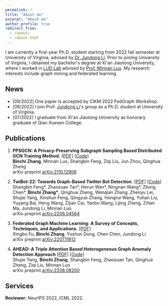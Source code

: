 ```yaml
---
permalink: /
title: "About me"
excerpt: "About me"
author_profile: true
redirect_from: 
  - /about/
  - /about.html
---
```


I am currently a first-year Ph.D. student starting from 2022 fall semester at University of Virginia, advised by [Dr. Jundong Li](http://www.ece.virginia.edu/~jl6qk). Prior to joining University of Virginia, I obtained my bachelor's degree at Xi'an Jiaotong University, where I worked in [LUD Lab](https://luoundergradxjtu.github.io/) advised by [Prof. Minnan Luo](https://gr.xjtu.edu.cn/web/minnluo). My research interests include graph mining and federated learning.

News
-----
- \[09/2022\] One paper is accepted by CIKM 2022 FedGraph Workshop.
- \[08/2022\] I join Prof. [Jundong Li](http://www.ece.virginia.edu/~jl6qk)'s group as a Ph.D. student at University of Virginia.
- \[07/2022\] I graduate from Xi'an Jiaotong University as honorary graduate of Qian Xuesen College.

Publications
------
1. **PPSGCN: A Privacy-Preserving Subgraph Sampling Based Distributed GCN Training Method.** [\[PDF\]](https://arxiv.org/pdf/2110.12906.pdf) [\[Code\]](https://www.dropbox.com/sh/hetdibd8x3ktjjc/AAAxpr8fsEMR12_pBMk4S5lxa?dl=0) <br> **Binchi Zhang**, Minnan Luo, Shangbin Feng, Ziqi Liu, Jun Zhou, Qinghua Zheng <br>
arXiv preprint [arXiv:2110.12906](https://arxiv.org/abs/2110.12906)

2. **TwiBot-22: Towards Graph-Based Twitter Bot Detection.** [\[PDF\]](https://arxiv.org/pdf/2206.04564.pdf) [\[Code\]](https://twibot22.github.io/) <br> Shangbin Feng\*, Zhaoxuan Tan\*, Herun Wan\*, Ningnan Wang\*, Zilong Chen\*, **Binchi Zhang\***, Qinghua Zheng, Wenqian Zhang, Zhenyu Lei, Shujie Yang, Xinshun Feng, Qingyue Zhang, Hongrui Wang, Yuhan Liu, Yuyang Bai, Heng Wang, Zijian Cai, Yanbo Wang, Lijing Zheng, Zihan Ma, Jundong Li, Minnan Luo <br>
arXiv preprint [arXiv:2206.04564](https://arxiv.org/abs/2206.04564)

3. **Federated Graph Machine Learning: A Survey of Concepts, Techniques, and Applications.** [\[PDF\]](https://arxiv.org/pdf/2207.11812.pdf) <br> Xingbo Fu, **Binchi Zhang**, Yushun Dong, Chen Chen, Jundong Li <br>
arXiv preprint [arXiv:2207.11812](https://arxiv.org/abs/2207.11812)

4. **AHEAD: A Triple Attention Based Heterogeneous Graph Anomaly Detection Approach** [\[PDF\]](https://arxiv.org/pdf/2208.08200.pdf) [\[Code\]](https://www.dropbox.com/sh/de0ogy5dd592lm4/AAAGTowL6CNYeUUIfIpjKPC6a?dl=0) <br> Shujie Yang, **Binchi Zhang**, Shangbin Feng, Zhaoxuan Tan, Qinghua Zheng, Ziqi Liu, Minnan Luo <br>
arXiv preprint [arXiv:2208.08200](https://arxiv.org/abs/2208.08200)

Services
------
**Reviewer:** NeurIPS 2022, ICML 2022.

<!-- A data-driven personal website
======
Like many other Jekyll-based GitHub Pages templates, academicpages makes you separate the website's content from its form. The content & metadata of your website are in structured markdown files, while various other files constitute the theme, specifying how to transform that content & metadata into HTML pages. You keep these various markdown (.md), YAML (.yml), HTML, and CSS files in a public GitHub repository. Each time you commit and push an update to the repository, the [GitHub pages](https://pages.github.com/) service creates static HTML pages based on these files, which are hosted on GitHub's servers free of charge.

Many of the features of dynamic content management systems (like Wordpress) can be achieved in this fashion, using a fraction of the computational resources and with far less vulnerability to hacking and DDoSing. You can also modify the theme to your heart's content without touching the content of your site. If you get to a point where you've broken something in Jekyll/HTML/CSS beyond repair, your markdown files describing your talks, publications, etc. are safe. You can rollback the changes or even delete the repository and start over -- just be sure to save the markdown files! Finally, you can also write scripts that process the structured data on the site, such as [this one](https://github.com/academicpages/academicpages.github.io/blob/master/talkmap.ipynb) that analyzes metadata in pages about talks to display [a map of every location you've given a talk](https://academicpages.github.io/talkmap.html).

Getting started
======
1. Register a GitHub account if you don't have one and confirm your e-mail (required!)
1. Fork [this repository](https://github.com/academicpages/academicpages.github.io) by clicking the "fork" button in the top right. 
1. Go to the repository's settings (rightmost item in the tabs that start with "Code", should be below "Unwatch"). Rename the repository "[your GitHub username].github.io", which will also be your website's URL.
1. Set site-wide configuration and create content & metadata (see below -- also see [this set of diffs](http://archive.is/3TPas) showing what files were changed to set up [an example site](https://getorg-testacct.github.io) for a user with the username "getorg-testacct")
1. Upload any files (like PDFs, .zip files, etc.) to the files/ directory. They will appear at https://[your GitHub username].github.io/files/example.pdf.  
1. Check status by going to the repository settings, in the "GitHub pages" section

Site-wide configuration
------
The main configuration file for the site is in the base directory in [_config.yml](https://github.com/academicpages/academicpages.github.io/blob/master/_config.yml), which defines the content in the sidebars and other site-wide features. You will need to replace the default variables with ones about yourself and your site's github repository. The configuration file for the top menu is in [_data/navigation.yml](https://github.com/academicpages/academicpages.github.io/blob/master/_data/navigation.yml). For example, if you don't have a portfolio or blog posts, you can remove those items from that navigation.yml file to remove them from the header. 

Create content & metadata
------
For site content, there is one markdown file for each type of content, which are stored in directories like _publications, _talks, _posts, _teaching, or _pages. For example, each talk is a markdown file in the [_talks directory](https://github.com/academicpages/academicpages.github.io/tree/master/_talks). At the top of each markdown file is structured data in YAML about the talk, which the theme will parse to do lots of cool stuff. The same structured data about a talk is used to generate the list of talks on the [Talks page](https://academicpages.github.io/talks), each [individual page](https://academicpages.github.io/talks/2012-03-01-talk-1) for specific talks, the talks section for the [CV page](https://academicpages.github.io/cv), and the [map of places you've given a talk](https://academicpages.github.io/talkmap.html) (if you run this [python file](https://github.com/academicpages/academicpages.github.io/blob/master/talkmap.py) or [Jupyter notebook](https://github.com/academicpages/academicpages.github.io/blob/master/talkmap.ipynb), which creates the HTML for the map based on the contents of the _talks directory).

**Markdown generator**

I have also created [a set of Jupyter notebooks](https://github.com/academicpages/academicpages.github.io/tree/master/markdown_generator
) that converts a CSV containing structured data about talks or presentations into individual markdown files that will be properly formatted for the academicpages template. The sample CSVs in that directory are the ones I used to create my own personal website at stuartgeiger.com. My usual workflow is that I keep a spreadsheet of my publications and talks, then run the code in these notebooks to generate the markdown files, then commit and push them to the GitHub repository.

How to edit your site's GitHub repository
------
Many people use a git client to create files on their local computer and then push them to GitHub's servers. If you are not familiar with git, you can directly edit these configuration and markdown files directly in the github.com interface. Navigate to a file (like [this one](https://github.com/academicpages/academicpages.github.io/blob/master/_talks/2012-03-01-talk-1.md) and click the pencil icon in the top right of the content preview (to the right of the "Raw | Blame | History" buttons). You can delete a file by clicking the trashcan icon to the right of the pencil icon. You can also create new files or upload files by navigating to a directory and clicking the "Create new file" or "Upload files" buttons. 

Example: editing a markdown file for a talk
![Editing a markdown file for a talk](/images/editing-talk.png)

For more info
------
More info about configuring academicpages can be found in [the guide](https://academicpages.github.io/markdown/). The [guides for the Minimal Mistakes theme](https://mmistakes.github.io/minimal-mistakes/docs/configuration/) (which this theme was forked from) might also be helpful. -->
